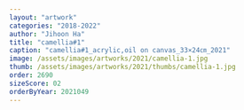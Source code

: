 ```yaml
---
layout: "artwork"
categories: "2018-2022"
author: "Jihoon Ha"
title: "camellia#1"
caption: "camellia#1_acrylic,oil on canvas_33×24㎝_2021"
image: /assets/images/artworks/2021/camellia-1.jpg
thumb: /assets/images/artworks/2021/thumbs/camellia-1.jpg
order: 2690
sizeScore: 02
orderByYear: 2021049
---
```

